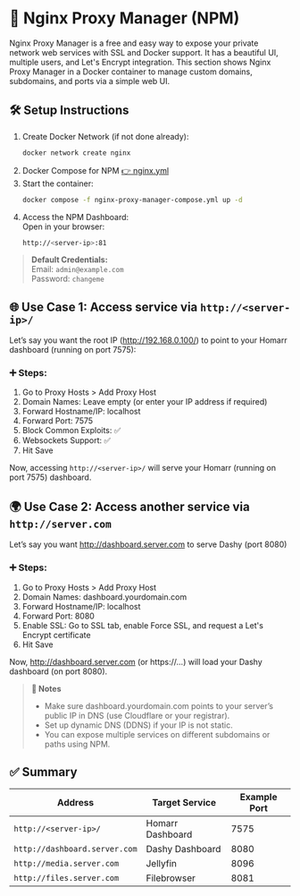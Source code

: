 # 🧭 Nginx Proxy Manager (NPM)
Nginx Proxy Manager is a free and easy way to expose your private network web services with SSL and Docker support. It has a beautiful UI, multiple users, and Let's Encrypt integration. This section shows Nginx Proxy Manager in a Docker container to manage custom domains, subdomains, and ports via a simple web UI.

## 🛠 Setup Instructions
1. Create Docker Network (if not done already):
    ```bash
    docker network create nginx
    ```
2. Docker Compose for NPM [👉 nginx.yml](nginx.yml)
3. Start the container:
    ```bash
    docker compose -f nginx-proxy-manager-compose.yml up -d
    ```
4. Access the NPM Dashboard:<br>
Open in your browser:
    ```bash
   http://<server-ip>:81
    ```
>**Default Credentials:**<br>
> Email: `admin@example.com`<br>
>Password: `changeme`


## 🌐 Use Case 1: Access service via `http://<server-ip>/`
Let’s say you want the root IP (http://192.168.0.100/) to point to your Homarr dashboard (running on port 7575):
### ➕ Steps:
1. Go to Proxy Hosts > Add Proxy Host
2. Domain Names: Leave empty (or enter your IP address if required)
3. Forward Hostname/IP: localhost
4. Forward Port: 7575
5. Block Common Exploits: ✅
6. Websockets Support: ✅
7. Hit Save

Now, accessing `http://<server-ip>/` will serve your Homarr (running on port 7575) dashboard.

## 🌍 Use Case 2: Access another service via `http://server.com`
Let’s say you want http://dashboard.server.com to serve Dashy (port 8080)

### ➕ Steps:
1. Go to Proxy Hosts > Add Proxy Host
2. Domain Names: dashboard.yourdomain.com
3. Forward Hostname/IP: localhost
4. Forward Port: 8080
5. Enable SSL: Go to SSL tab, enable Force SSL, and request a Let's Encrypt certificate
6. Hit Save

Now, http://dashboard.server.com (or https://...) will load your Dashy dashboard (on port 8080).

> **🔐 Notes**
> - Make sure dashboard.yourdomain.com points to your server’s public IP in DNS (use Cloudflare or your registrar).
> - Set up dynamic DNS (DDNS) if your IP is not static.
> - You can expose multiple services on different subdomains or paths using NPM.

## ✅ Summary
| Address                      | Target Service   | Example Port |
|------------------------------| ---------------- | ------------ |
| `http://<server-ip>/`        | Homarr Dashboard | 7575         |
| `http://dashboard.server.com` | Dashy Dashboard  | 8080         |
| `http://media.server.com`     | Jellyfin         | 8096         |
| `http://files.server.com`     | Filebrowser      | 8081         |
